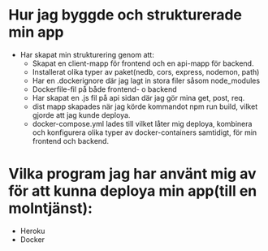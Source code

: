 # Hur jag byggde och strukturerade min app

* Har skapat min strukturering genom att:
    * Skapat en client-mapp för frontend och en api-mapp för backend.
    * Installerat olika typer av paket(nedb, cors, express, nodemon, path)
    * Har en .dockerignore där jag lagt in stora filer såsom node_modules
    * Dockerfile-fil på både frontend- o backend
    * Har skapat en .js fil på api sidan där jag gör mina get, post, req. 
    * dist mapp skapades när jag körde kommandot npm run build, vilket gjorde att jag kunde deploya.
    * docker-compose.yml lades till vilket låter mig deploya, kombinera och konfigurera olika typer av docker-containers samtidigt, för min frontend och backend.

# Vilka program jag har använt mig av för att kunna deploya min app(till en molntjänst):

* Heroku
* Docker

# 
